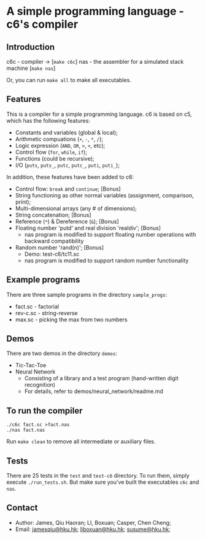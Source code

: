 # A simple programming language - c6's compiler

## Introduction

c6c - compiler -> [`make c6c`]
nas - the assembler for a simulated stack machine [`make nas`]

Or, you can run `make all` to make all executables.

## Features

This is a compiler for a simple programming language. c6 is based on c5, which has the following features:

- Constants and variables (global & local);
- Arithmetic compuations (`+`, `-`, `*`, `/`);
- Logic expression (`AND`, `OR`, `>`, `<`, etc);
- Control flow (`for`, `while`, `if`);
- Functions (could be recursive);
- I/O (`puts`, `puts_`, `putc`, `putc_`, `puti`, `puti_`);

In addition, these features have been added to c6:

- Control flow: `break` and `continue`; \[Bonus\]
- String functioning as other normal variables (assignment, comparison, print);
- Multi-dimensional arrays (any # of dimensions);
- String concatenation; \[Bonus\]
- Reference (`*`) & Dereference (`&`); \[Bonus\]
- Floating number 'putd' and real division 'realdiv'; \[Bonus\]
  - nas
program is modified to support floating number operations with backward
compatibility
- Random number 'rand(n)'; \[Bonus\]
  - Demo: test-c6/tc11.sc
  - nas program is modified to support
random number functionality

## Example programs

There are three sample programs in the directory `sample_progs`:

- fact.sc - factorial
- rev-c.sc - string-reverse
- max.sc - picking the max from two numbers

## Demos

There are two demos in the directory `demos`:

- Tic-Tac-Toe
- Neural Network
    - Consisting of a library and a test program (hand-written digit
    recognition)
    - For details, refer to demos/neural_network/readme.md

## To run the compiler

```
./c6c fact.sc >fact.nas
./nas fact.nas
```

Run `make clean` to remove all intermediate or auxiliary files.

## Tests

There are 25 tests in the `test` and `test-c6` directory. To run them, simply execute `./run_tests.sh`. But make sure you've built the executables `c6c` and `nas`.

## Contact

- Author: James, Qiu Haoran; LI, Boxuan; Casper, Chen Cheng;
- Email: jamesqiu@hku.hk; liboxuan@hku.hk; susume@hku.hk;
